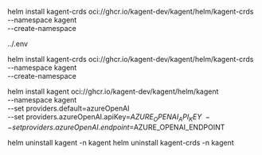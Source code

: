


helm install kagent-crds oci://ghcr.io/kagent-dev/kagent/helm/kagent-crds \
    --namespace kagent \
    --create-namespace



../.env


helm install kagent-crds oci://ghcr.io/kagent-dev/kagent/helm/kagent-crds \
    --namespace kagent \
    --create-namespace


helm install kagent oci://ghcr.io/kagent-dev/kagent/helm/kagent \
    --namespace kagent \
    --set providers.default=azureOpenAI \
    --set providers.azureOpenAI.apiKey=$AZURE_OPENAI_API_KEY \
    --set providers.azureOpenAI.endpoint=$AZURE_OPENAI_ENDPOINT


helm uninstall kagent -n kagent
helm uninstall kagent-crds -n kagent
